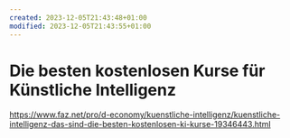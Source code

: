 ```yaml
---
created: 2023-12-05T21:43:48+01:00
modified: 2023-12-05T21:43:55+01:00
---
```


# Die besten kostenlosen Kurse für Künstliche Intelligenz

https://www.faz.net/pro/d-economy/kuenstliche-intelligenz/kuenstliche-intelligenz-das-sind-die-besten-kostenlosen-ki-kurse-19346443.html
